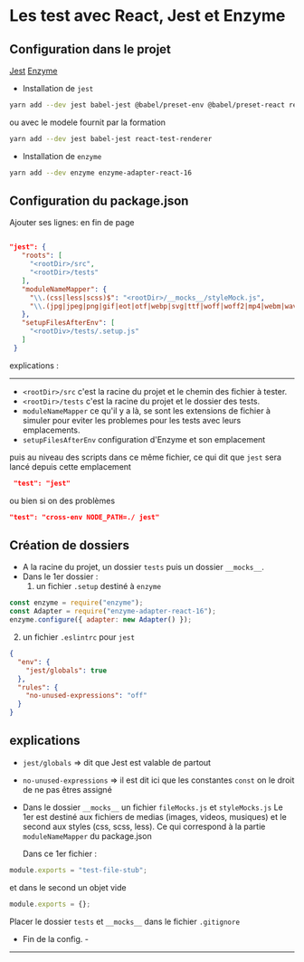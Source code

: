 # Les test avec React, Jest et Enzyme

## Configuration dans le projet

[Jest](https://jestjs.io/docs/tutorial-react)
[Enzyme](https://www.npmjs.com/package/enzyme)

- Installation de `jest`

```bash
yarn add --dev jest babel-jest @babel/preset-env @babel/preset-react react-test-renderer
```

ou avec le modele fournit par la formation

```bash
yarn add --dev jest babel-jest react-test-renderer
```

- Installation de `enzyme`

```bash
yarn add --dev enzyme enzyme-adapter-react-16
```

## Configuration du package.json

Ajouter ses lignes:
en fin de page

```json

"jest": {
   "roots": [
     "<rootDir>/src",
     "<rootDir>/tests"
   ],
   "moduleNameMapper": {
     "\\.(css|less|scss)$": "<rootDir>/__mocks__/styleMock.js",
     "\\.(jpg|jpeg|png|gif|eot|otf|webp|svg|ttf|woff|woff2|mp4|webm|wav|mp3|mp4|avi|mkv|m4a|aac|oga)$": "<rootDir>/__mocks__/fileMock.js"
   },
   "setupFilesAfterEnv": [
     "<rootDiv>/tests/.setup.js"
   ]
 }
```

explications :

---

- `<rootDir>/src` c'est la racine du projet et le chemin des fichier à tester.
- `<rootDir>/tests` c'est la racine du projet et le dossier des tests.
- `moduleNameMapper` ce qu'il y a là, se sont les extensions de fichier à simuler pour eviter les problemes pour les tests avec leurs emplacements.
- `setupFilesAfterEnv` configuration d'Enzyme et son emplacement

puis au niveau des scripts dans ce même fichier, ce qui dit que `jest` sera lancé depuis cette emplacement

```json
 "test": "jest"
```

ou bien si on des problèmes

```json
"test": "cross-env NODE_PATH=./ jest"
```

## Création de dossiers

- A la racine du projet, un dossier `tests` puis un dossier `__mocks__`.
- Dans le 1er dossier :
  1. un fichier `.setup` destiné à `enzyme`

```javascript
const enzyme = require("enzyme");
const Adapter = require("enzyme-adapter-react-16");
enzyme.configure({ adapter: new Adapter() });
```

  2. un fichier `.eslintrc` pour `jest`

```json
{
  "env": {
    "jest/globals": true
  },
  "rules": {
    "no-unused-expressions": "off"
  }
}
```

## explications

- `jest/globals` => dit que Jest est valable de partout
- `no-unused-expressions` => il est dit ici que les constantes `const` on le droit de ne pas êtres assigné

- Dans le dossier `__mocks__`
  un fichier `fileMocks.js` et `styleMocks.js`
  Le 1er est destiné aux fichiers de medias (images, videos, musiques) et le second aux styles (css, scss, less).
  Ce qui correspond à la partie `moduleNameMapper` du package.json

  Dans ce 1er fichier :

```javascript
module.exports = "test-file-stub";
```

et dans le second un objet vide

```javascript
module.exports = {};
```

Placer le dossier `tests` et `__mocks__` dans le fichier `.gitignore`

- Fin de la config. -

---
